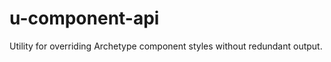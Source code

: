 u-component-api
===============

Utility for overriding Archetype component styles without redundant output.
